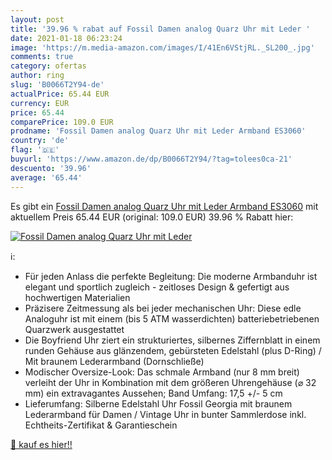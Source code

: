 ```yaml
---
layout: post
title: '39.96 % rabat auf Fossil Damen analog Quarz Uhr mit Leder '
date: 2021-01-18 06:23:24
image: 'https://m.media-amazon.com/images/I/41En6VStjRL._SL200_.jpg'
comments: true
category: ofertas
author: ring
slug: 'B0066T2Y94-de'
actualPrice: 65.44 EUR
currency: EUR
price: 65.44
comparePrice: 109.0 EUR
prodname: 'Fossil Damen analog Quarz Uhr mit Leder Armband ES3060'
country: 'de'
flag: '🇩🇪'
buyurl: 'https://www.amazon.de/dp/B0066T2Y94/?tag=tolees0ca-21'
descuento: '39.96'
average: '65.44'
---
```


Es gibt ein [Fossil Damen analog Quarz Uhr mit Leder Armband ES3060](https://www.amazon.de/dp/B0066T2Y94/?tag=tolees0ca-21) mit aktuellem Preis 65.44 EUR (original: 109.0 EUR) 39.96 % Rabatt hier:

[![Fossil Damen analog Quarz Uhr mit Leder ](https://m.media-amazon.com/images/I/41En6VStjRL._SL200_.jpg)](https://www.amazon.de/dp/B0066T2Y94/?tag=tolees0ca-21)

ℹ️:

- Für jeden Anlass die perfekte Begleitung: Die moderne Armbanduhr ist elegant und sportlich zugleich - zeitloses Design & gefertigt aus hochwertigen Materialien
- Präzisere Zeitmessung als bei jeder mechanischen Uhr: Diese edle Analoguhr ist mit einem (bis 5 ATM wasserdichten) batteriebetriebenen Quarzwerk ausgestattet
- Die Boyfriend Uhr ziert ein strukturiertes, silbernes Ziffernblatt in einem runden Gehäuse aus glänzendem, gebürsteten Edelstahl (plus D-Ring) / Mit braunem Lederarmband (Dornschließe)
- Modischer Oversize-Look: Das schmale Armband (nur 8 mm breit) verleiht der Uhr in Kombination mit dem größeren Uhrengehäuse (⌀ 32 mm) ein extravagantes Aussehen; Band Umfang: 17,5 +/- 5 cm
- Lieferumfang: Silberne Edelstahl Uhr Fossil Georgia mit braunem Lederarmband für Damen / Vintage Uhr in bunter Sammlerdose inkl. Echtheits-Zertifikat & Garantieschein

[🛒 kauf es hier!!](https://www.amazon.de/dp/B0066T2Y94/?tag=tolees0ca-21)
